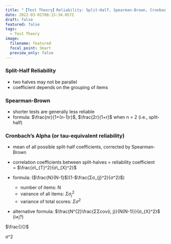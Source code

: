 ```yaml
---
title: "【Test Theory】Reliability: Split-Half, Spearman-Brown, Cronbach, & SEM"
date: 2022-03-01T08:15:34.057Z
draft: false
featured: false
tags:
  - Test Theory
image:
  filename: featured
  focal_point: Smart
  preview_only: false
---
```

### Split-Half Reliability

* two halves may not be parallel
* coefficient depends on the grouping of items

### Spearman-Brown

* shorter tests are generally less reliable
* formula: $\frac{nr}{1+(n-1)r}$, $\frac{2r}{1+r}$ when n = 2 (i.e., split-half)

### Cronbach’s Alpha (or tau-equivalent reliability)

* mean of all possible split-half coefficients, corrected by Spearman-Brown
* correlation coefficients between split-halves = reliability coefficient = $\frac{σ\_{T}^2}{σ\_{X}^2}$
* formula: ($\frac{N}{N-1}$)(1-$\frac{Σσ_{j}^2}{σ^2}$)

  * number of items: N
  * vairance of all items: $Σσ_{j}^2$
  * variance of total scores: $Σσ^2$
* alternative formula: $\frac{N^{2}\frac{ΣΣcov(i, j)}{N(N-1)}}{σ_{X}^2}$ (i≠j?)

$\frac{}{}$

σ^2
